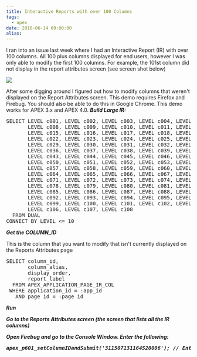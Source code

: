```yaml
---
title: Interactive Reports with over 100 Columns
tags:
  - apex
date: 2010-06-14 09:00:00
alias:
---
```


I ran into an issue last week where I had an Interactive Report (IR) with over 100 columns. All 100 plus columns displayed for end users, however I was only able to modify the first 100 columns. For example, the 101st column did not display in the report attributes screen (see screen shot below)

[![](http://3.bp.blogspot.com/_33EF80fk9sM/TBWayGifFFI/AAAAAAAADww/PSLxmo75XJM/s400/ir_too_many_cols.jpg)](http://3.bp.blogspot.com/_33EF80fk9sM/TBWayGifFFI/AAAAAAAADww/PSLxmo75XJM/s1600/ir_too_many_cols.jpg)

After some digging around I figured out how to modify columns that weren't displayed on the Report Attributes screen. This demo requires Firefox and Firebug. You should also be able to do this in Google Chrome. This demo works for APEX 3.x and APEX 4.0.
<span style="font-weight:bold; font-style:italic">
Build Large IR:</span>
<pre class="brush: sql;">
SELECT LEVEL c001, LEVEL c002, LEVEL c003, LEVEL c004, LEVEL c005, LEVEL c006, LEVEL c007,
       LEVEL c008, LEVEL c009, LEVEL c010, LEVEL c011, LEVEL c012, LEVEL c013, LEVEL c014,
       LEVEL c015, LEVEL c016, LEVEL c017, LEVEL c018, LEVEL c019, LEVEL c020, LEVEL c021,
       LEVEL c022, LEVEL c023, LEVEL c024, LEVEL c025, LEVEL c026, LEVEL c027, LEVEL c028,
       LEVEL c029, LEVEL c030, LEVEL c031, LEVEL c032, LEVEL c033, LEVEL c034, LEVEL c035,
       LEVEL c036, LEVEL c037, LEVEL c038, LEVEL c039, LEVEL c040, LEVEL c041, LEVEL c042,
       LEVEL c043, LEVEL c044, LEVEL c045, LEVEL c046, LEVEL c047, LEVEL c048, LEVEL c049,
       LEVEL c050, LEVEL c051, LEVEL c052, LEVEL c053, LEVEL c054, LEVEL c055, LEVEL c056,
       LEVEL c057, LEVEL c058, LEVEL c059, LEVEL c060, LEVEL c061, LEVEL c062, LEVEL c063,
       LEVEL c064, LEVEL c065, LEVEL c066, LEVEL c067, LEVEL c068, LEVEL c069, LEVEL c070,
       LEVEL c071, LEVEL c072, LEVEL c073, LEVEL c074, LEVEL c075, LEVEL c076, LEVEL c077,
       LEVEL c078, LEVEL c079, LEVEL c080, LEVEL c081, LEVEL c082, LEVEL c083, LEVEL c084,
       LEVEL c085, LEVEL c086, LEVEL c087, LEVEL c088, LEVEL c089, LEVEL c090, LEVEL c091,
       LEVEL c092, LEVEL c093, LEVEL c094, LEVEL c095, LEVEL c096, LEVEL c097, LEVEL c098,
       LEVEL c099, LEVEL c100, LEVEL c101, LEVEL c102, LEVEL c103, LEVEL c104, LEVEL c105,
       LEVEL c106, LEVEL c107, LEVEL c108
  FROM DUAL
CONNECT BY LEVEL <= 10
</pre>
<span style="font-weight:bold; font-style:italic">
Get the COLUMN_ID</span>

This is the column that you want to modify that isn't currently displayed on the Reports Attributes page
<pre class="brush: sql;">
SELECT column_id,
       column_alias,
       display_order,
       report_label
  FROM APEX_APPLICATION_PAGE_IR_COL
 WHERE application_id = :app_id
   AND page_id = :page_id
</pre><span style="font-weight:bold; font-style:italic">
Run</span>

Go to the Reports Attributes screen (the screen that lists all the IR columns)

Open Firebug and go to the Console Window. Enter the following:
<pre class="brush: js;">
apex_p601_setColumnIDandSubmit('311507131164520006'); // Enter your column ID here
</pre>
